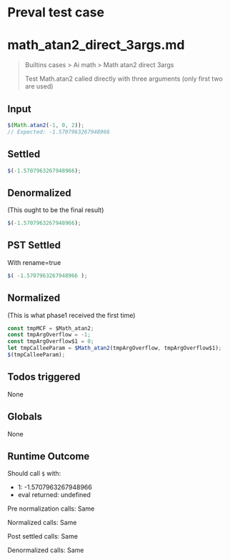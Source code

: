 # Preval test case

# math_atan2_direct_3args.md

> Builtins cases > Ai math > Math atan2 direct 3args
>
> Test Math.atan2 called directly with three arguments (only first two are used)

## Input

`````js filename=intro
$(Math.atan2(-1, 0, 2));
// Expected: -1.5707963267948966
`````


## Settled


`````js filename=intro
$(-1.5707963267948966);
`````


## Denormalized
(This ought to be the final result)

`````js filename=intro
$(-1.5707963267948966);
`````


## PST Settled
With rename=true

`````js filename=intro
$( -1.5707963267948966 );
`````


## Normalized
(This is what phase1 received the first time)

`````js filename=intro
const tmpMCF = $Math_atan2;
const tmpArgOverflow = -1;
const tmpArgOverflow$1 = 0;
let tmpCalleeParam = $Math_atan2(tmpArgOverflow, tmpArgOverflow$1);
$(tmpCalleeParam);
`````


## Todos triggered


None


## Globals


None


## Runtime Outcome


Should call `$` with:
 - 1: -1.5707963267948966
 - eval returned: undefined

Pre normalization calls: Same

Normalized calls: Same

Post settled calls: Same

Denormalized calls: Same
